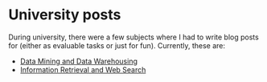 # University posts

During university, there were a few subjects where I had to write blog posts for (either as
evaluable tasks or just for fun). Currently, these are:

* [Data Mining and Data Warehousing](mdad)
* [Information Retrieval and Web Search](ribw)
